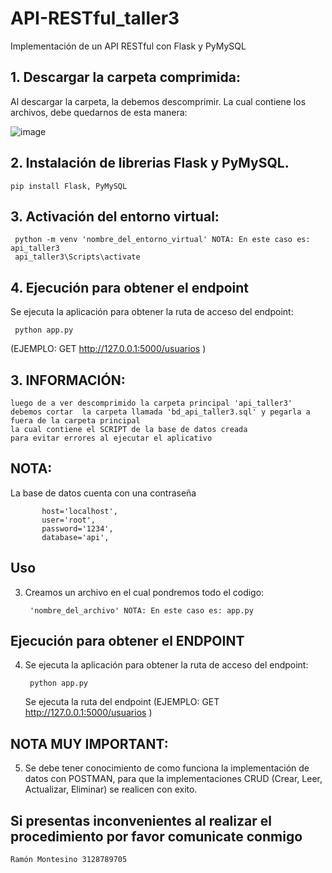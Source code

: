 # API-RESTful_taller3
Implementación de un API RESTful con Flask y PyMySQL

## 1. Descargar la carpeta comprimida:
   Al descargar la carpeta, la debemos descomprimir. La cual contiene los archivos, debe quedarnos de esta manera:
   
   ![image](https://github.com/user-attachments/assets/9568b931-a2e4-4fd5-bd0f-b63aa59cf70b)

## 2. Instalación de librerias Flask y PyMySQL.
   ```
   pip install Flask, PyMySQL
   ```
## 3. Activación del entorno virtual:
   ```
    python -m venv 'nombre_del_entorno_virtual' NOTA: En este caso es: api_taller3
    api_taller3\Scripts\activate
   ```

## 4. Ejecución para obtener el endpoint
   Se ejecuta la aplicación para obtener la ruta de acceso del endpoint:
   ```
    python app.py
   ```
   (EJEMPLO: GET http://127.0.0.1:5000/usuarios )



## 3. INFORMACIÓN:
   ```
   luego de a ver descomprimido la carpeta principal 'api_taller3'
   debemos cortar  la carpeta llamada 'bd_api_taller3.sql' y pegarla a fuera de la carpeta principal
   la cual contiene el SCRIPT de la base de datos creada
   para evitar errores al ejecutar el aplicativo
   ```
## NOTA:
La base de datos cuenta con una contraseña
 ```
        host='localhost',
        user='root',
        password='1234',
        database='api',
 ```
## Uso
3. Creamos un archivo en el cual pondremos todo el codigo:
   ```
    'nombre_del_archivo' NOTA: En este caso es: app.py
   ```
## Ejecución para obtener el ENDPOINT
4. Se ejecuta la aplicación para obtener la ruta de acceso del endpoint:
   ```
    python app.py
   ```
   Se ejecuta la ruta del endpoint (EJEMPLO: GET http://127.0.0.1:5000/usuarios )


## NOTA MUY IMPORTANT:
5. Se debe tener conocimiento de como funciona la implementación de datos con POSTMAN, para que la implementaciones CRUD (Crear, Leer, Actualizar, Eliminar) se realicen con exito.

## Si presentas inconvenientes al realizar el procedimiento por favor comunicate conmigo
  ```
  Ramón Montesino 3128789705
  ```






   
  
